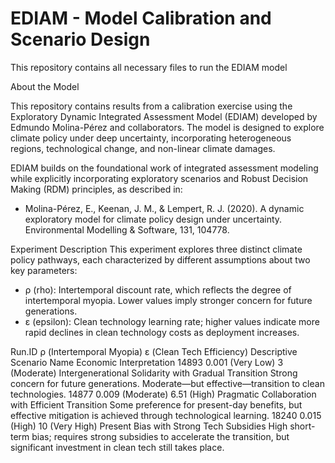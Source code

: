 # EDIAM - Model Calibration and Scenario Design
This repository contains all necessary files to run the EDIAM model

About the Model

This repository contains results from a calibration exercise using the Exploratory Dynamic Integrated Assessment Model (EDIAM) developed by Edmundo Molina-Pérez and collaborators. The model is designed to explore climate policy under deep uncertainty, incorporating heterogeneous regions, technological change, and non-linear climate damages.

EDIAM builds on the foundational work of integrated assessment modeling  while explicitly incorporating exploratory scenarios and Robust Decision Making (RDM) principles, as described in:

- Molina-Pérez, E., Keenan, J. M., & Lempert, R. J. (2020). A dynamic exploratory model for climate policy design under uncertainty. Environmental Modelling & Software, 131, 104778.

Experiment Description
This experiment explores three distinct climate policy pathways, each characterized by different assumptions about two key parameters:
- ρ (rho): Intertemporal discount rate, which reflects the degree of intertemporal myopia. Lower values imply stronger concern for future generations.
- ε (epsilon): Clean technology learning rate; higher values indicate more rapid declines in clean technology costs as deployment increases.

Run.ID	ρ (Intertemporal Myopia)	ε (Clean Tech Efficiency)	Descriptive Scenario Name	Economic Interpretation
14893	0.001 (Very Low)	3 (Moderate)	Intergenerational Solidarity with Gradual Transition	Strong concern for future generations. Moderate—but effective—transition to clean technologies.
14877	0.009 (Moderate)	6.51 (High)	Pragmatic Collaboration with Efficient Transition	Some preference for present-day benefits, but effective mitigation is achieved through technological learning.
18240	0.015 (High)	10 (Very High)	Present Bias with Strong Tech Subsidies	High short-term bias; requires strong subsidies to accelerate the transition, but significant investment in clean tech still takes place.
